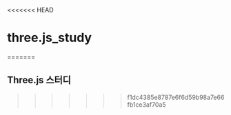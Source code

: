 <<<<<<< HEAD
# three.js_study
=======
## Three.js 스터디
>>>>>>> f1dc4385e8787e6f6d59b98a7e66fb1ce3af70a5
